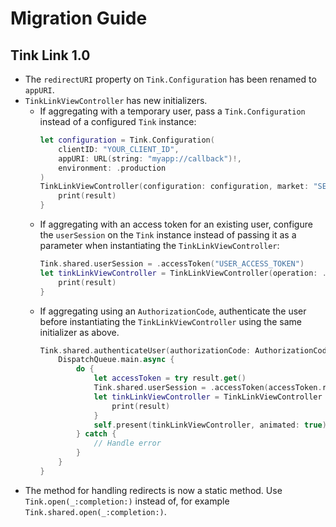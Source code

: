 # Migration Guide

## Tink Link 1.0 
- The `redirectURI` property on `Tink.Configuration` has been renamed to `appURI`.
- `TinkLinkViewController` has new initializers.
    - If aggregating with a temporary user, pass a `Tink.Configuration` instead of a configured `Tink` instance:
        ```swift
        let configuration = Tink.Configuration(
            clientID: "YOUR_CLIENT_ID",
            appURI: URL(string: "myapp://callback")!,
            environment: .production
        )
        TinkLinkViewController(configuration: configuration, market: "SE", scopes: scopes) { result in
            print(result)
        }
        ```
    - If aggregating with an access token for an existing user, configure the `userSession` on the `Tink` instance instead of passing it as a parameter when instantiating the `TinkLinkViewController`:
        ```swift
        Tink.shared.userSession = .accessToken("USER_ACCESS_TOKEN")
        let tinkLinkViewController = TinkLinkViewController(operation: .create(providerPredicate: .kinds(.all))) { result in
            print(result)
        }
        ```
    - If aggregating using an `AuthorizationCode`, authenticate the user before instantiating the `TinkLinkViewController` using the same initializer as above.
        ```swift
        Tink.shared.authenticateUser(authorizationCode: AuthorizationCode(authorizationCode)) { (result) in
            DispatchQueue.main.async {
                do {
                    let accessToken = try result.get()
                    Tink.shared.userSession = .accessToken(accessToken.rawValue)
                    let tinkLinkViewController = TinkLinkViewController { result in
                        print(result)
                    }
                    self.present(tinkLinkViewController, animated: true)
                } catch {
                    // Handle error
                }
            }
        }
        ```
- The method for handling redirects is now a static method. Use `Tink.open(_:completion:)` instead of, for example `Tink.shared.open(_:completion:)`.
